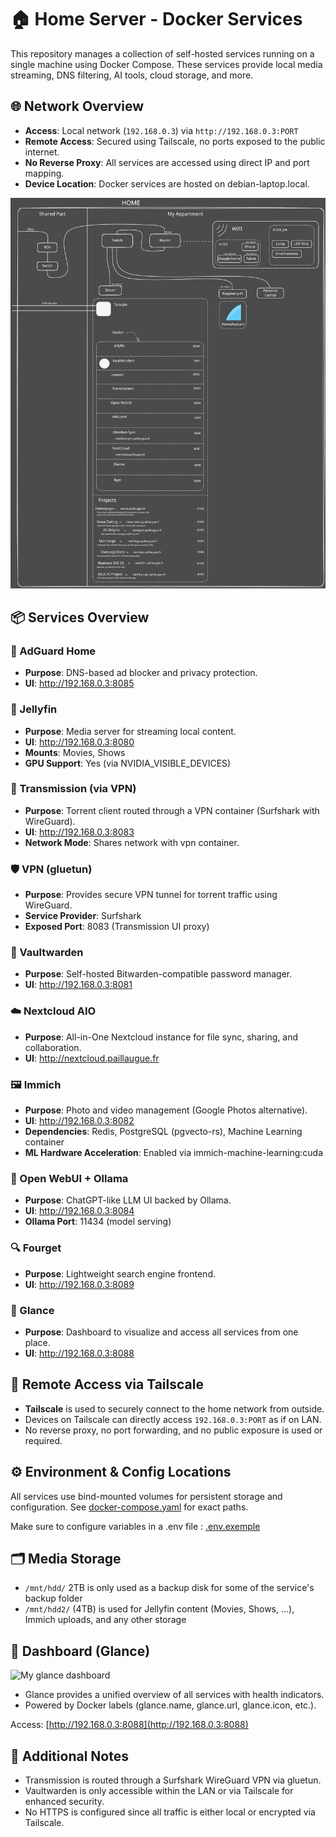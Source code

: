 # 🏠 Home Server - Docker Services

This repository manages a collection of self-hosted services running on a single machine using Docker Compose. These services provide local media streaming, DNS filtering, AI tools, cloud storage, and more.

## 🌐 Network Overview
 - **Access**: Local network (`192.168.0.3`) via `http://192.168.0.3:PORT`
 - **Remote Access**: Secured using Tailscale, no ports exposed to the public internet.
 - **No Reverse Proxy**: All services are accessed using direct IP and port mapping.
 - **Device Location**: Docker services are hosted on debian-laptop.local.

![My home network schema](static/network-schema.svg)

## 📦 Services Overview

### 📡 AdGuard Home
 - **Purpose**: DNS-based ad blocker and privacy protection.
 - **UI**: http://192.168.0.3:8085

### 🎥 Jellyfin
 - **Purpose**: Media server for streaming local content.
 - **UI**: http://192.168.0.3:8080
 - **Mounts**: Movies, Shows
 - **GPU Support**: Yes (via NVIDIA_VISIBLE_DEVICES)

### 🧲 Transmission (via VPN)
 - **Purpose**: Torrent client routed through a VPN container (Surfshark with WireGuard).
 - **UI**: http://192.168.0.3:8083
 - **Network Mode**: Shares network with vpn container.

### 🛡️ VPN (gluetun)
 - **Purpose**: Provides secure VPN tunnel for torrent traffic using WireGuard.
 - **Service Provider**: Surfshark
 - **Exposed Port**: 8083 (Transmission UI proxy)

### 🔐 Vaultwarden
 - **Purpose**: Self-hosted Bitwarden-compatible password manager.
 - **UI**: http://192.168.0.3:8081

### ☁️ Nextcloud AIO
 - **Purpose**: All-in-One Nextcloud instance for file sync, sharing, and collaboration.
 - **UI**: http://nextcloud.paillaugue.fr

### 🖼️ Immich
 - **Purpose**: Photo and video management (Google Photos alternative).
 - **UI**: http://192.168.0.3:8082
 - **Dependencies**: Redis, PostgreSQL (pgvecto-rs), Machine Learning container
 - **ML Hardware Acceleration**: Enabled via immich-machine-learning:cuda

### 🤖 Open WebUI + Ollama
 - **Purpose**: ChatGPT-like LLM UI backed by Ollama.
 - **UI**: http://192.168.0.3:8084
 - **Ollama Port**: 11434 (model serving)

### 🔍 Fourget
 - **Purpose**: Lightweight search engine frontend.
 - **UI**: http://192.168.0.3:8089

### 🧭 Glance
 - **Purpose**: Dashboard to visualize and access all services from one place.
 - **UI**: http://192.168.0.3:8088


## 🔐 Remote Access via Tailscale
 - **Tailscale** is used to securely connect to the home network from outside.
 - Devices on Tailscale can directly access `192.168.0.3:PORT` as if on LAN.
 - No reverse proxy, no port forwarding, and no public exposure is used or required.

## ⚙️ Environment & Config Locations
All services use bind-mounted volumes for persistent storage and configuration. See [docker-compose.yaml](docker-compose.yaml) for exact paths.

Make sure to configure variables in a .env file : [.env.exemple](.env.exemple)

## 🗂️ Media Storage
 - `/mnt/hdd/` 2TB is only used as a backup disk for some of the service's backup folder
 - `/mnt/hdd2/` (4TB) is used for Jellyfin content (Movies, Shows, ...), Immich uploads, and any other storage

## 🧭 Dashboard (Glance)
![My glance dashboard](static/Glance_homepage.png)
 - Glance provides a unified overview of all services with health indicators.
 - Powered by Docker labels (glance.name, glance.url, glance.icon, etc.).

Access: [http://192.168.0.3:8088](http://192.168.0.3:8088)


## 📎 Additional Notes
 - Transmission is routed through a Surfshark WireGuard VPN via gluetun.
 - Vaultwarden is only accessible within the LAN or via Tailscale for enhanced security.
 - No HTTPS is configured since all traffic is either local or encrypted via Tailscale.
